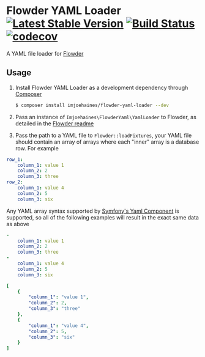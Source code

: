 # Flowder YAML Loader [![Latest Stable Version](https://poser.pugx.org/imjoehaines/flowder-yaml-loader/v/stable)](https://packagist.org/packages/imjoehaines/flowder-yaml-loader) [![Build Status](https://travis-ci.org/imjoehaines/flowder-yaml-loader.svg?branch=master)](https://travis-ci.org/imjoehaines/flowder-yaml-loader) [![codecov](https://codecov.io/gh/imjoehaines/flowder-yaml-loader/branch/master/graph/badge.svg)](https://codecov.io/gh/imjoehaines/flowder-yaml-loader)

A YAML file loader for [Flowder](https://github.com/imjoehaines/flowder)

## Usage

1. Install Flowder YAML Loader as a development dependency through [Composer](https://getcomposer.org/)

   ```sh
   $ composer install imjoehaines/flowder-yaml-loader --dev
   ```

2. Pass an instance of `Imjoehaines\FlowderYaml\YamlLoader` to Flowder, as detailed in the [Flowder readme](https://github.com/imjoehaines/flowder/blob/master/README.md#usage)

3. Pass the path to a YAML file to `Flowder::loadFixtures`, your YAML file should contain an array of arrays where each "inner" array is a database row. For example

```yaml
row_1:
    column_1: value 1
    column_2: 2
    column_3: three
row_2:
    column_1: value 4
    column_2: 5
    column_3: six
```

Any YAML array syntax supported by [Symfony's Yaml Component](http://symfony.com/doc/current/components/yaml.html) is supported, so all of the following examples will result in the exact same data as above

```yaml
-
    column_1: value 1
    column_2: 2
    column_3: three
-
    column_1: value 4
    column_2: 5
    column_3: six
```

```yaml
[
    {
        "column_1": "value 1",
        "column_2": 2,
        "column_3": "three"
    },
    {
        "column_1": "value 4",
        "column_2": 5,
        "column_3": "six"
    }
]
```
